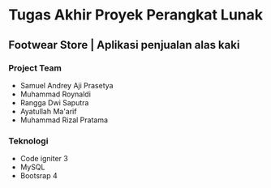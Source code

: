 # Tugas Akhir Proyek Perangkat Lunak
## Footwear Store | Aplikasi penjualan alas kaki

### Project Team
- Samuel Andrey Aji Prasetya
- Muhammad Roynaldi
- Rangga Dwi Saputra
- Ayatullah Ma'arif
- Muhammad Rizal Pratama


### Teknologi
- Code igniter 3
- MySQL
- Bootsrap 4

